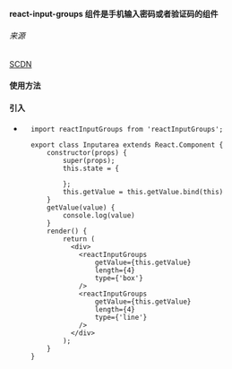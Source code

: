 
#### react-input-groups 组件是手机输入密码或者验证码的组件

######  来源
[SCDN](https://blog.csdn.net/Lifestyles_/article/details/85335605)

#### 使用方法

#### 引入
- ```
    import reactInputGroups from 'reactInputGroups';

    export class Inputarea extends React.Component {
        constructor(props) {
            super(props);
            this.state = {

            };
            this.getValue = this.getValue.bind(this)
        }
        getValue(value) {
            console.log(value)
        }
        render() {
            return (
              <div>
                <reactInputGroups
                    getValue={this.getValue}
                    length={4}
                    type={'box'}
                />
                <reactInputGroups
                    getValue={this.getValue}
                    length={4}
                    type={'line'}
                />
              </div>
            );
        }
    }
```
